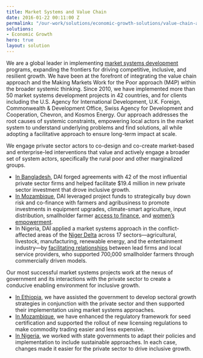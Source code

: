 ```yaml
---
title: Market Systems and Value Chain
date: 2016-01-22 00:11:00 Z
permalink: "/our-work/solutions/economic-growth-solutions/value-chain-and-market-systems-development"
solutions:
- Economic Growth
hero: true
layout: solution
---
```


We are a global leader in implementing [market systems development](https://dai-global-developments.com/articles/market-systems-development-a-primer-on-pro-poor-programming) programs, expanding the frontiers for driving competitive, inclusive, and resilient growth. We have been at the forefront of integrating the value chain approach and the Making Markets Work for the Poor approach (M4P) within the broader systemic thinking. Since 2010, we have implemented more than 50 market systems development projects in 42 countries, and for clients including the U.S. Agency for International Development, U.K. Foreign, Commonwealth & Development Office, Swiss Agency for Development and Cooperation, Chevron, and Kosmos Energy. Our approach addresses the root causes of systemic constraints, empowering local actors in the market system to understand underlying problems and find solutions, all while adopting a facilitative approach to ensure long-term impact at scale.

We engage private sector actors to co-design and co-create market-based and enterprise-led interventions that value and actively engage a broader set of system actors, specifically the rural poor and other marginalized groups. 

* [In Bangladesh](https://dai-global-developments.com/articles/all-systems-go-usaids-private-sector-led-approach-pays-dividends-in-bangladesh), DAI forged agreements with 42 of the most influential private sector firms and helped facilitate $19.4 million in new private sector investment that drove inclusive growth. 
* [In Mozambique](https://www.dai.com/our-work/projects/mozambique-innovation-agribusiness-inovagro), DAI leveraged project funds to strategically buy down risk and co-finance with farmers and agribusiness to promote investments in equipment upgrades, climate-smart agriculture, input distribution, smallholder farmer [access to finance](https://beamexchange.org/resources/1359/), and [women’s empowerment](https://www.agrilinks.org/post/leveraging-gender-norms-and-private-sector-partnerships-increase-womens-use-agricultural-inputs). 
* In Nigeria, DAI applied a market systems approach in the conflict-affected areas of the [Niger Delta](https://www.dai.com/our-work/projects/nigeria-market-development-programme-made) across 17 sectors—agricultural, livestock, manufacturing, renewable energy, and the entertainment industry—by [facilitating relationships](https://www.dai.com/our-work/projects/nigeria-foundation-partnership-initiatives-niger-delta-pind) between lead firms and local service providers, who supported 700,000 smallholder farmers through commercially driven models.

Our most successful market systems projects work at the nexus of government and its interactions with the private sector to create a conducive enabling environment for inclusive growth. 
* [In Ethiopia](https://www.dai.com/our-work/projects/ethiopia-private-enterprise-programme-ethiopia-pepe), we have assisted the government to develop sectoral growth strategies in conjunction with the private sector and then supported their implementation using market systems approaches. 
* [In Mozambique](https://www.dai.com/our-work/projects/mozambique-innovation-agribusiness-inovagro), we have enhanced the regulatory framework for seed certification and supported the rollout of new licensing regulations to make commodity trading easier and less expensive. 
* [In Nigeria](https://www.dai.com/our-work/projects/nigeria-market-development-programme-made), we worked with state governments to adapt their policies and implementation to include sustainable approaches. In each case, changes made it easier for the private sector to drive inclusive growth.